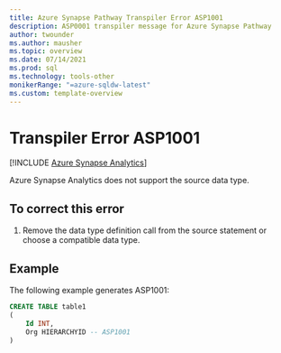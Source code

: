 ```yaml
---
title: Azure Synapse Pathway Transpiler Error ASP1001
description: ASP0001 transpiler message for Azure Synapse Pathway
author: twounder
ms.author: mausher
ms.topic: overview
ms.date: 07/14/2021
ms.prod: sql
ms.technology: tools-other
monikerRange: "=azure-sqldw-latest"
ms.custom: template-overview 
---
```

# Transpiler Error ASP1001
[!INCLUDE [Azure Synapse Analytics](../../../includes/applies-to-version/asa.md)]

Azure Synapse Analytics does not support the source data type.

## To correct this error
1. Remove the data type definition call from the source statement or choose a compatible data type.

## Example
The following example generates ASP1001:

```sql
CREATE TABLE table1
(
    Id INT,
    Org HIERARCHYID -- ASP1001
)
```